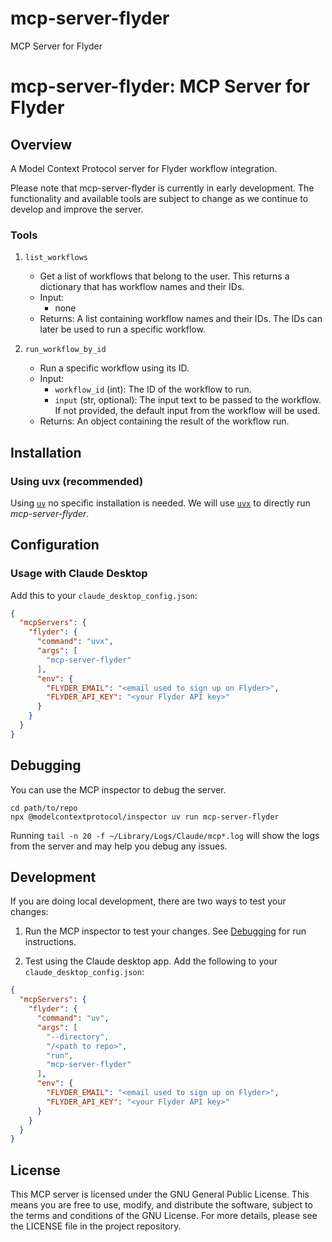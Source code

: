 # mcp-server-flyder
MCP Server for Flyder

# mcp-server-flyder: MCP Server for Flyder

## Overview

A Model Context Protocol server for Flyder workflow integration.

Please note that mcp-server-flyder is currently in early development. The functionality and available tools are subject to change as we continue to develop and improve the server.

### Tools

1. `list_workflows`
   - Get a list of workflows that belong to the user. This returns a dictionary that has workflow names and their IDs.
   - Input:
     - none
   - Returns: A list containing workflow names and their IDs. The IDs can later be used to run a specific workflow.

2. `run_workflow_by_id`
   - Run a specific workflow using its ID.
   - Input:
     - `workflow_id` (int): The ID of the workflow to run.
     - `input` (str, optional): The input text to be passed to the workflow. If not provided, the default input from the workflow will be used.
   - Returns: An object containing the result of the workflow run.

## Installation

### Using uvx (recommended)

Using [`uv`](https://docs.astral.sh/uv/) no specific installation is needed. We will use [`uvx`](https://docs.astral.sh/uv/guides/tools/) to directly run *mcp-server-flyder*.

## Configuration

### Usage with Claude Desktop

Add this to your `claude_desktop_config.json`:

```json
{
  "mcpServers": {
    "flyder": {
      "command": "uvx",
      "args": [ 
        "mcp-server-flyder"
      ],
      "env": {
        "FLYDER_EMAIL": "<email used to sign up on Flyder>",
        "FLYDER_API_KEY": "<your Flyder API key>"
      }
    }
  }
}
```

## Debugging

You can use the MCP inspector to debug the server. 

```
cd path/to/repo
npx @modelcontextprotocol/inspector uv run mcp-server-flyder
```

Running `tail -n 20 -f ~/Library/Logs/Claude/mcp*.log` will show the logs from the server and may
help you debug any issues.

## Development

If you are doing local development, there are two ways to test your changes:

1. Run the MCP inspector to test your changes. See [Debugging](#debugging) for run instructions.

2. Test using the Claude desktop app. Add the following to your `claude_desktop_config.json`:

```json
{
  "mcpServers": {
    "flyder": {
      "command": "uv",
      "args": [ 
        "--directory",
        "/<path to repo>",
        "run",
        "mcp-server-flyder"
      ],
      "env": {
        "FLYDER_EMAIL": "<email used to sign up on Flyder>",
        "FLYDER_API_KEY": "<your Flyder API key>"
      }
    }
  }
}
```


## License

This MCP server is licensed under the GNU General Public License. This means you are free to use, modify, and distribute the software, subject to the terms and conditions of the GNU License. For more details, please see the LICENSE file in the project repository.